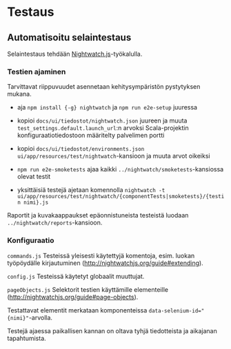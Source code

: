 # Testaus

## Automatisoitu selaintestaus

Selaintestaus tehdään [Nightwatch.js](http://nightwatchjs.org/)-työkalulla.

### Testien ajaminen

Tarvittavat riippuvuudet asennetaan kehitysympäristön pystytyksen mukana. 

- aja `npm install {-g} nightwatch` ja `npm run e2e-setup` juuressa

- kopioi `docs/ui/tiedostot/nightwatch.json` juureen ja muuta 
 `test_settings.default.launch_url`:n arvoksi Scala-projektin konfiguraatiotiedostoon
 määritelty palvelimen portti

- kopioi `docs/ui/tiedostot/environments.json` `ui/app/resources/test/nightwatch`-kansioon
ja muuta arvot oikeiksi

- `npm run e2e-smoketests` ajaa kaikki `../nightwatch/smoketests`-kansiossa olevat testit

- yksittäisiä testejä ajetaan komennolla
`nightwatch -t ui/app/resources/test/nightwatch/{componentTests|smoketests}/{testin nimi}.js` 

Raportit ja kuvakaappaukset epäonnistuneista testeistä luodaan 
`../nightwatch/reports`-kansioon. 

### Konfiguraatio

`commands.js` Testeissä yleisesti käytettyjä komentoja, esim. luokan työpöydälle
kirjautuminen (http://nightwatchjs.org/guide#extending).

`config.js` Testeissä käytetyt globaalit muuttujat.

`pageObjects.js` Selektorit testien käyttämille elementeille 
(http://nightwatchjs.org/guide#page-objects). 

Testattavat elementit merkataan komponenteissa `data-selenium-id="{nimi}"`-arvolla.

Testejä ajaessa paikallisen kannan on oltava tyhjä tiedotteista ja aikajanan tapahtumista.
